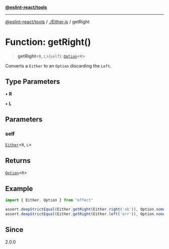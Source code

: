 [**@eslint-react/tools**](../../README.md)

***

[@eslint-react/tools](../../README.md) / [./Either.js](../README.md) / getRight

# Function: getRight()

> **getRight**\<`R`, `L`\>(`self`): [`Option`](../../Option.js/type-aliases/Option.md)\<`R`\>

Converts a `Either` to an `Option` discarding the `Left`.

## Type Parameters

• **R**

• **L**

## Parameters

### self

[`Either`](../type-aliases/Either.md)\<`R`, `L`\>

## Returns

[`Option`](../../Option.js/type-aliases/Option.md)\<`R`\>

## Example

```ts
import { Either, Option } from "effect"

assert.deepStrictEqual(Either.getRight(Either.right('ok')), Option.some('ok'))
assert.deepStrictEqual(Either.getRight(Either.left('err')), Option.none())
```

## Since

2.0.0
